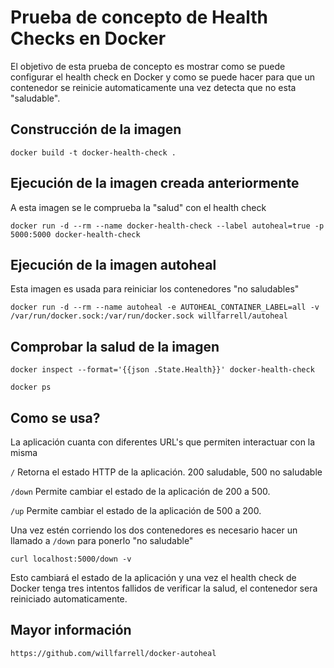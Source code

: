 # Prueba de concepto de Health Checks en Docker

El objetivo de esta prueba de concepto es mostrar como se puede configurar el health check en Docker y como se puede hacer para que un contenedor se reinicie automaticamente una vez detecta que no esta "saludable".

## Construcción de la imagen

```shell
docker build -t docker-health-check .
```

## Ejecución de la imagen creada anteriormente
A esta imagen se le comprueba la "salud" con el health check
```shell
docker run -d --rm --name docker-health-check --label autoheal=true -p 5000:5000 docker-health-check
```

## Ejecución de la imagen autoheal
Esta imagen es usada para reiniciar los contenedores "no saludables"
```shell
docker run -d --rm --name autoheal -e AUTOHEAL_CONTAINER_LABEL=all -v /var/run/docker.sock:/var/run/docker.sock willfarrell/autoheal
```

## Comprobar la salud de la imagen
```shell
docker inspect --format='{{json .State.Health}}' docker-health-check 
```

```shell
docker ps
```

## Como se usa?

La aplicación cuanta con diferentes URL's que permiten interactuar con la misma

```/``` Retorna el estado HTTP de la aplicación. 200 saludable, 500 no saludable

```/down``` Permite cambiar el estado de la aplicación de 200 a 500.

```/up``` Permite cambiar el estado de la aplicación de 500 a 200.

Una vez estén corriendo los dos contenedores es necesario hacer un llamado a ```/down``` para ponerlo "no saludable"

```shell
curl localhost:5000/down -v
```

Esto cambiará el estado de la aplicación y una vez el health check de Docker tenga tres intentos fallidos de verificar la salud, el contenedor sera reiniciado automaticamente.

## Mayor información

```shell
https://github.com/willfarrell/docker-autoheal
```